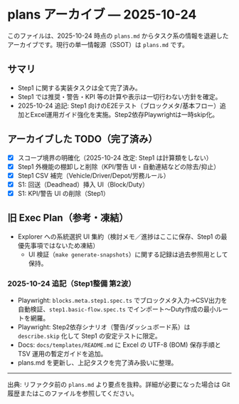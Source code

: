 # plans アーカイブ — 2025-10-24

このファイルは、2025-10-24 時点の `plans.md` からタスク系の情報を退避したアーカイブです。現行の単一情報源（SSOT）は `plans.md` です。

## サマリ
- Step1 に関する実装タスクは全て完了済み。
- Step1 では推奨・警告・KPI 等の計算や表示は一切行わない方針を確定。
- 2025-10-24 追記: Step1 向けのE2Eテスト（ブロックメタ/基本フロー）追加とExcel運用ガイド強化を実施。Step2依存Playwrightは一時skip化。

## アーカイブした TODO（完了済み）
- [x] スコープ境界の明確化（2025-10-24 改定: Step1 は計算類をしない）
- [x] Step1 外機能の棚卸しと削除（KPI/警告 UI・自動連結などの除去/抑止）
- [x] Step1 CSV 補完（Vehicle/Driver/Depot/労務ルール）
- [x] S1: 回送（Deadhead）挿入 UI（Block/Duty）
- [x] S1: KPI/警告 UI の削除（Step1）

## 旧 Exec Plan（参考・凍結）
- Explorer への系統選択 UI 集約（検討メモ／進捗はここに保存、Step1 の最優先事項ではないため凍結）
  - UI 検証（`make generate-snapshots`）に関する記録は過去参照用として保持。

### 2025-10-24 追記（Step1整備 第2波）
- Playwright: `blocks.meta.step1.spec.ts` でブロックメタ入力→CSV出力を自動検証、`step1.basic-flow.spec.ts` でインポート〜Duty作成の最小ルートを網羅。
- Playwright: Step2依存シナリオ（警告/ダッシュボード系）は `describe.skip` 化して Step1 の安定テストに限定。
- Docs: `docs/templates/README.md` に Excel の UTF-8 (BOM) 保存手順と TSV 運用の暫定ガイドを追加。
- plans.md を更新し、上記タスクを完了済み扱いに整理。

---
出典: リファクタ前の `plans.md` より要点を抜粋。詳細が必要になった場合は Git 履歴またはこのファイルを参照してください。
